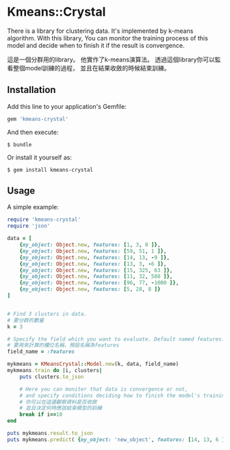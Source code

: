 # Kmeans::Crystal

There is a library for clustering data.
It's implemented by k-means algorithm.
With this library, You can monitor the training process of this model
and decide when to finish it if the result is convergence.

這是一個分群用的library。
他實作了k-means演算法。
透過這個library你可以監看整個model訓練的過程，
並且在結果收斂的時候結束訓練。


## Installation

Add this line to your application's Gemfile:

```ruby
gem 'kmeans-crystal'
```

And then execute:

    $ bundle

Or install it yourself as:

    $ gem install kmeans-crystal

## Usage

A simple example:

```ruby
require 'kmeans-crystal'
require 'json'

data = [
    {my_object: Object.new, features: [1, 3, 8 ]},
    {my_object: Object.new, features: [59, 51, 1 ]},
    {my_object: Object.new, features: [14, 13, -9 ]},
    {my_object: Object.new, features: [13, 3, -6 ]},
    {my_object: Object.new, features: [15, 325, 63 ]},
    {my_object: Object.new, features: [11, 32, 588 ]},
    {my_object: Object.new, features: [96, 77, -1000 ]},
    {my_object: Object.new, features: [5, 28, 8 ]}
]


# Find 3 clusters in data.
# 要分群的數量
k = 3

# Specify the field which you want to evaluate. Default named features.
# 要用來計算的欄位名稱，預設名稱為features
field_name = :features

mykmeans = KMeansCrystal::Model.new(k, data, field_name)
mykmeans.train do |i, clusters|
    puts clusters.to_json

    # Here you can moniter that data is convergence or not,
    # and specify conditions deciding how to finish the model's training.
    # 你可以在這邊觀察資料是否收斂
    # 並且決定何時應該結束模型的訓練
    break if i==10
end

puts mykmeans.result.to_json
puts mykmeans.predict( {my_object: 'new_object', features: [14, 13, 6 ]} )
```
